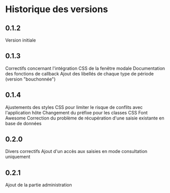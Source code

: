 # Historique des versions

## 0.1.2
Version initiale

## 0.1.3
Correctifs concernant l'intégration CSS de la fenêtre modale
Documentation des fonctions de callback
Ajout des libellés de chaque type de période (version "bouchonnée")

## 0.1.4
Ajustements des styles CSS pour limiter le risque de conflits avec l'application hôte
Changement du préfixe pour les classes CSS Font Awesome
Correction du problème de récupération d'une saisie existante en base de données


## 0.2.0
Divers correctifs
Ajout d'un accès aux saisies en mode consultation uniquement 


## 0.2.1
Ajout de la partie administration
